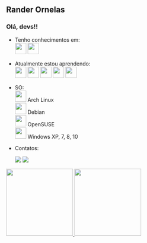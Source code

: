 ## Rander Ornelas
### Olá, devs!!

- Tenho conhecimentos em:<br>
	<img src="https://cdn.jsdelivr.net/gh/devicons/devicon/icons/java/java-original.svg" witdth="30px" height="30px"/>
  <img src="https://cdn.jsdelivr.net/gh/devicons/devicon/icons/python/python-original.svg" witdth="30px" height="30px"/>

- Atualmente estou aprendendo:<br>
  <img src="https://cdn.jsdelivr.net/gh/devicons/devicon/icons/javascript/javascript-original.svg" witdth="30px" height="30px"/>
  <img src="https://cdn.jsdelivr.net/gh/devicons/devicon/icons/html5/html5-original.svg" witdth="30px" height="30px"/>
  <img src="https://cdn.jsdelivr.net/gh/devicons/devicon/icons/css3/css3-original.svg" witdth="30px" height="30px"/>
  <img src="https://cdn.jsdelivr.net/gh/devicons/devicon/icons/react/react-original.svg" witdth="30px" height="30px"/>
  <img src="https://cdn.jsdelivr.net/gh/devicons/devicon/icons/nodejs/nodejs-original.svg" witdth="30px" height="30px"/>

- SO:<br>
  <img src="https://cdn.jsdelivr.net/gh/devicons/devicon/icons/linux/linux-original.svg" witdth="30px" height="30px"/> Arch Linux <br>
  <img src="https://cdn.jsdelivr.net/gh/devicons/devicon/icons/debian/debian-original.svg" witdth="30px" height="30px"/> Debian <br>
  <img src="https://cdn.jsdelivr.net/gh/devicons/devicon/icons/linux/linux-original.svg" witdth="30px" height="30px"/> OpenSUSE <br>
  <img src="https://cdn.jsdelivr.net/gh/devicons/devicon/icons/windows8/windows8-original.svg" witdth="30px" height="30px"/> Windows XP, 7, 8, 10

- Contatos:<br>
  <div>
  <a href="https://www.linkedin.com/in/randerornelas" target="_blank"><img src="https://img.shields.io/badge/-LinkedIn-%230077B5?style=for-the-badge&logo=linkedin&logoColor=white" target="_blank"></a>   
  <a href="mailto:randerornelas@gmail.com"><img src="https://img.shields.io/badge/Gmail-D14836?style=for-the-badge&logo=gmail&logoColor=white" target="_blank"></a>
  </div>
  

<a href="https://github.com/randerornelas">
<img height="180em" src="https://github-readme-stats.vercel.app/api/top-langs/?username=randerornelas&layout=compact&langs_count=7&theme=merko"/>
<img height="180em" src="https://github-readme-stats.vercel.app/api?username=randerornelas&show_icons=true&theme=merko&include_all_commits=true&count_private=true"/>


<!---
randerornelas/randerornelas is a ✨ special ✨ repository because its `README.md` (this file) appears on your GitHub profile.
You can click the Preview link to take a look at your changes.
--->
